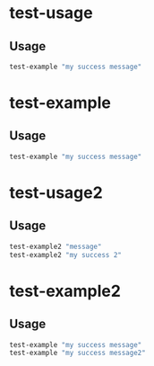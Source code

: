 # test-usage
## Usage
```bash
test-example "my success message"
```

# test-example
## Usage
```bash
test-example "my success message"
```

# test-usage2
## Usage
```bash
test-example2 "message"
test-example2 "my success 2"
```

# test-example2
## Usage
```bash
test-example "my success message"
test-example "my success message2"
```

